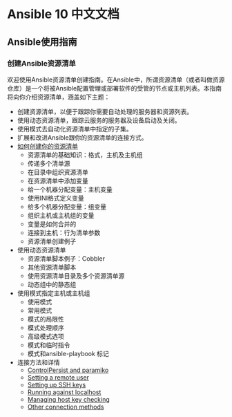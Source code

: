 # Ansible 10 中文文档

## Ansible使用指南

### 创建Ansible资源清单

欢迎使用Ansible资源清单创建指南。在Ansible中，所谓资源清单（或者叫做资源仓库）是一个将被Ansible配置管理或部署软件的受管的节点或主机列表。本指南将向你介绍资源清单，涵盖如下主题：

- 创建资源清单，以便于跟踪你需要自动处理的服务器和资源列表。
- 使用动态资源清单，跟踪云服务的服务器及设备启动及关闭。
- 使用模式去自动化资源清单中指定的子集。
- 扩展和改进Ansible跟你的资源清单的连接方式。
- [如何创建你的资源清单](#Ansible10CNDoc-使用指南-如何创建资源清单.md)
  - 资源清单的基础知识：格式，主机及主机组
  - 传递多个清单源
  - 在目录中组织资源清单
  - 在资源清单中添加变量
  - 给一个机器分配变量：主机变量
  - 使用INI格式定义变量
  - 给多个机器分配变量：组变量
  - 组织主机或主机组的变量
  - 变量是如何合并的
  - 连接到主机：行为清单参数
  - 资源清单创建例子
- 使用动态资源清单
  - 资源清单脚本例子：Cobbler
  - 其他资源清单脚本
  - 使用资源清单目录及多个资源清单源
  - 动态组中的静态组
- 使用模式指定主机或主机组
  - 使用模式
  - 常用模式
  - 模式的局限性
  - 模式处理顺序
  - 高级模式选项
  - 模式和临时指令
  - 模式和ansible-playbook 标记
- 连接方法和详情
  - [ControlPersist and paramiko](https://docs.ansible.com/ansible/latest/inventory_guide/connection_details.html#controlpersist-and-paramiko)
  - [Setting a remote user](https://docs.ansible.com/ansible/latest/inventory_guide/connection_details.html#setting-a-remote-user)
  - [Setting up SSH keys](https://docs.ansible.com/ansible/latest/inventory_guide/connection_details.html#setting-up-ssh-keys)
  - [Running against localhost](https://docs.ansible.com/ansible/latest/inventory_guide/connection_details.html#running-against-localhost)
  - [Managing host key checking](https://docs.ansible.com/ansible/latest/inventory_guide/connection_details.html#managing-host-key-checking)
  - [Other connection methods](https://docs.ansible.com/ansible/latest/inventory_guide/connection_details.html#other-connection-methods)